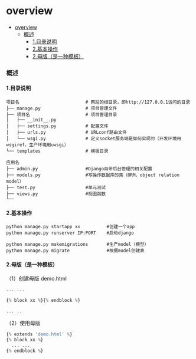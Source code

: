 # overview

<!-- @import "[TOC]" {cmd="toc" depthFrom=1 depthTo=6 orderedList=false} -->
<!-- code_chunk_output -->

- [overview](#overview)
    - [概述](#概述)
      - [1.目录说明](#1目录说明)
      - [2.基本操作](#2基本操作)
      - [2.母版（是一种模板）](#2母版是一种模板)

<!-- /code_chunk_output -->

### 概述
#### 1.目录说明
```shell
项目名                         # 网站的根目录，即http://127.0.0.1访问的目录          
├── manage.py                 # 项目管理文件
├── 项目名                     # 项目管理目录
│   ├── __init__.py           
│   ├── settings.py           # 配置文件
│   ├── urls.py               # URLconf路由文件
│   └── wsgi.py               # 定义socket服务端是如何实现的（开发环境用wsgiref，生产环境用uwsgi）
└── templates                 # 模板目录

应用名
├── admin.py                  #Django自带后台管理的相关配置
├── models.py                 #写操作数据库的类（ORM，object relation model）
├── test.py                   #单元测试
├── views.py                  #视图函数
└──
```

#### 2.基本操作
```shell
python manage.py startapp xx          #创建一个app
python manage.py runserver IP:PORT    #启动django

python manage.py makemigrations       #生产model（模型）
python manage.py migrate              #根据model创建表
```

#### 2.母版（是一种模板）
（1）创建母版
demo.html
```python
... ...

{% block xx %}{% endblock %}

... ..
```
（2）使用母版
```python
{% extends 'demo.html' %}
{% block xx %}
  ... ...
{% endblock %}
```
